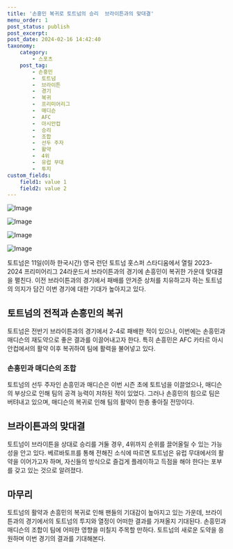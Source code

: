 ```yaml
---
title: '손흥민 복귀로 토트넘의 승리  브라이튼과의 맞대결'
menu_order: 1
post_status: publish
post_excerpt: 
post_date: 2024-02-16 14:42:40
taxonomy:
    category:
        - 스포츠
    post_tag:
        - 손흥민
        -  토트넘
        -  브라이튼
        -  경기
        -  복귀
        -  프리미어리그
        -  매디슨
        -  AFC
        -  아시안컵
        -  승리
        -  조합
        -  선두 주자
        -  활약
        -  4위
        -  유럽 무대
        -  투지
custom_fields:
    field1: value 1
    field2: value 2
---
```


![Image](https://imgnews.pstatic.net/image/109/2024/02/10/0005016040_001_20240210233205310.jpg?type=w647)

![Image](https://imgnews.pstatic.net/image/109/2024/02/10/0005016040_002_20240210233205333.jpg?type=w647)

![Image](https://imgnews.pstatic.net/image/109/2024/02/10/0005016040_003_20240210233205343.jpg?type=w647)

![Image](https://imgnews.pstatic.net/image/109/2024/02/10/0005016040_004_20240210233205353.jpg?type=w647)

토트넘은 11일(이하 한국시간) 영국 런던 토트넘 홋스퍼 스타디움에서 열릴 2023-2024 프리미어리그 24라운드서 브라이튼과의 경기에 손흥민이 복귀한 가운데 맞대결을 펼친다. 이전 브라이튼과의 경기에서 패배를 안겨준 상처를 치유하고자 하는 토트넘의 의지가 담긴 이번 경기에 대한 기대가 높아지고 있다.
## 토트넘의 전적과 손흥민의 복귀
토트넘은 전반기 브라이튼과의 경기에서 2-4로 패배한 적이 있으나, 이번에는 손흥민과 매디슨의 재도약으로 좋은 결과를 이끌어내고자 한다. 특히 손흥민은 AFC 카타르 아시안컵에서의 활약 이후 복귀하여 팀에 활력을 불어넣고 있다.
### 손흥민과 매디슨의 조합
토트넘의 선두 주자인 손흥민과 매디슨은 이번 시즌 초에 토트넘을 이끌었으나, 매디슨의 부상으로 인해 팀의 공격 능력이 저하된 적이 있었다. 그러나 손흥민의 힘으로 팀은 버텨내고 있으며, 매디슨의 복귀로 인해 팀의 활약이 한층 좋아질 전망이다.
## 브라이튼과의 맞대결
토트넘이 브라이튼을 상대로 승리를 거둘 경우, 4위까지 순위를 끌어올릴 수 있는 가능성을 안고 있다. 베르바토프를 통해 전해진 소식에 따르면 토트넘은 유럽 무대에서의 활약을 이어가고자 하며, 자신들의 방식으로 즐겁게 플레이하고 득점을 해야 한다는 포부를 갖고 있는 것으로 알려졌다.
## 마무리
토트넘의 활약과 손흥민의 복귀로 인해 팬들의 기대감이 높아지고 있는 가운데, 브라이튼과의 경기에서의 토트넘의 투지와 열정이 어떠한 결과를 가져올지 기대된다. 손흥민과 매디슨의 조합이 팀에 어떠한 영향을 미칠지 주목할 만하다. 토트넘의 새로운 도약을 응원하며 이번 경기의 결과를 기대해본다.

